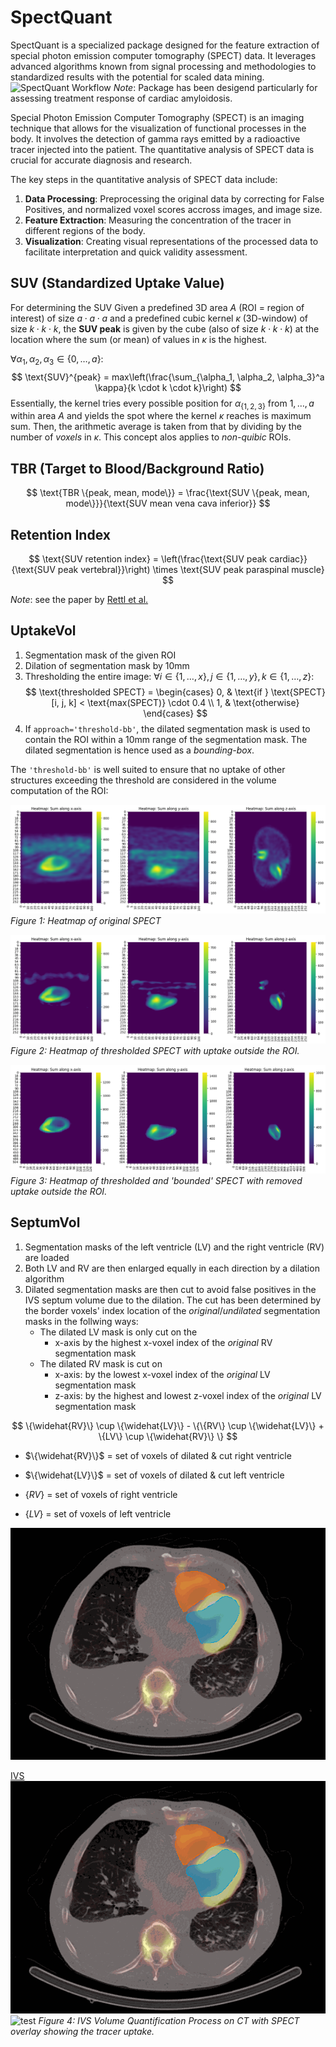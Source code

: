 # SpectQuant

SpectQuant is a specialized package designed for the feature extraction of special photon emission computer tomography (SPECT) data.
It leverages advanced algorithms known from signal processing and methodologies to standardized results with the potential for scaled data mining.![SpectQuant Workflow](./path_to_your_local_gif.gif)
*Note*: Package has been desigend particularly for assessing treatment response of cardiac amyloidosis.


Special Photon Emission Computer Tomography (SPECT) is an imaging technique that allows for the visualization of functional processes in the body. It involves the detection of gamma rays emitted by a radioactive tracer injected into the patient. The quantitative analysis of SPECT data is crucial for accurate diagnosis and research.

The key steps in the quantitative analysis of SPECT data include:

1. **Data Processing**: Preprocessing the original data by correcting for False Positives, and normalized voxel scores accross images, and image size.
2. **Feature Extraction**: Measuring the concentration of the tracer in different regions of the body.
3. **Visualization**: Creating visual representations of the processed data to facilitate interpretation and quick validity assessment. 

## SUV (Standardized Uptake Value)
For determining the SUV
Given a predefined 3D area $A$ (ROI = region of interest) of size $a \cdot a \cdot a$ and a predefined cubic kernel $\kappa$ (3D-window) of size $k \cdot k \cdot k$, the **SUV peak** is given by the cube (also of size $k \cdot k \cdot k$) at the location where the sum (or mean) of values in $\kappa$ is the highest.

$\forall \alpha_1, \alpha_2, \alpha_3 \in \{0, \dots, a\}:$
$$
    \text{SUV}^{peak} = max\left(\frac{\sum_{\alpha_1, \alpha_2, \alpha_3}^a \kappa}{k \cdot k \cdot k}\right)
$$
Essentially, the kernel tries every possible position for $\alpha_{\{1,2,3\}}$ from $1, \dots, a$ within area $A$ and yields the spot where the kernel $\kappa$ reaches is maximum sum. Then, the arithmetic average is taken from that by dividing by the number of *voxels* in $\kappa$.
This concept alos applies to *non-quibic* ROIs.


## TBR (Target to Blood/Background Ratio)
$$
\text{TBR \{peak, mean, mode\}} = \frac{\text{SUV \{peak, mean, mode\}}}{\text{SUV mean vena cava inferior}}
$$

## Retention Index
$$
\text{SUV retention index} = \left(\frac{\text{SUV peak cardiac}}{\text{SUV peak vertebral}}\right) \times \text{SUV peak paraspinal muscle}
$$

*Note*: see the paper by [Rettl et al.](https://academic.oup.com/ehjcimaging/article/24/8/1019/7070981)

## UptakeVol
1. Segmentation mask of the given ROI
2. Dilation of segmentation mask by 10mm
3. Thresholding the entire image: 
$\forall i \in \{1, \dots, x\}, j \in \{1, \dots, y\}, k \in \{1, \dots, z\}:$
$$
\text{thresholded SPECT} =
\begin{cases}
0, & \text{if } \text{SPECT}[i, j, k] < \text{max(SPECT)} \cdot 0.4 \\
1, & \text{otherwise}
\end{cases}
$$
4. If `approach='threshold-bb'`, the dilated segmentation mask is used to contain the ROI within a 10mm range of the segmentation mask. The dilated segmentation is hence used as a *bounding-box*.

The `'threshold-bb'` is well suited to ensure that no uptake of other structures exceeding the threshold are considered in the volume computation of the ROI:

![Original SPECT](imgs/spect_.png)
*Figure 1: Heatmap of original SPECT*

![Threshold](imgs/threshold.png)
*Figure 2: Heatmap of thresholded SPECT with uptake outside the ROI.*

![Threshold-bb](imgs/threshold-bb.png)
*Figure 3: Heatmap of thresholded and 'bounded' SPECT with removed uptake outside the ROI.*



## SeptumVol
1. Segmentation masks of the left ventricle (LV) and the right ventricle (RV) are loaded
2. Both LV and RV are then enlarged equally in each direction by a dilation algorithm
3. Dilated segmentation masks are then cut to avoid false positives in the IVS septum volume due to the dilation.
The cut has been determined by the border voxels' index location of the *original*/*undilated* segmentation masks in the follwing ways:
    - The dilated LV mask is only cut on the
        - x-axis by the highest x-voxel index of the *original* RV segmentation mask
    - The dilated RV mask is cut on 
        - x-axis: by the lowest x-voxel index of the *original* LV segmentation mask
        - z-axis: by the highest and lowest z-voxel index of the *original* LV segmentation mask


$$
\{\widehat{RV}\} \cup \{\widehat{LV}\} - \{\{RV\} \cup \{\widehat{LV}\} + \{LV\} \cup \{\widehat{RV}\} \}
$$

- $\{\widehat{RV}\}$ = set of voxels of dilated \& cut right ventricle 

- $\{\widehat{LV}\}$ = set of voxels of dilated \& cut left ventricle 

- $\{RV\}$ = set of voxels of right ventricle 

- $\{LV\}$ = set of voxels of left ventricle


<img src="imgs/septumvol.gif" alt="IVS Volume Quantification Process" />

[IVS ](imgs/septumvol.gif)
![IVS_](https://raw.githubusercontent.com/MarkusStefan/spectquant/dev/imgs/septumvol.gif)
![test](https://media4.giphy.com/media/v1.Y2lkPTc5MGI3NjExdXczZTBtdzF6bHZjYmsxYnE2bTcwanB3aG54ZnhlMW0xdHEzaXcxciZlcD12MV9pbnRlcm5hbF9naWZfYnlfaWQmY3Q9Zw/oi3GZHRCEPnas9ZNDC/giphy.webp)
*Figure 4: IVS Volume Quantification Process on CT with SPECT overlay showing the tracer uptake.*
